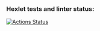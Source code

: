 ### Hexlet tests and linter status:
[![Actions Status](https://github.com/wwwser11/qa-auto-engineer-javascript-project-44/actions/workflows/hexlet-check.yml/badge.svg)](https://github.com/wwwser11/qa-auto-engineer-javascript-project-44/actions)